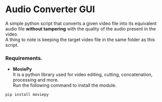 # Audio Converter GUI
A simple python script that converts a given video file into its equivalent audio file **without tampering** with the quality of the audio present in the video.  
A thing to note is keeping the target video file in the same folder as this script.  
### Requirements.
* **MoviePy**  
It is a python library used for video editing, cutting, concatenation, processing and more.  
Run the following command to install the module.  
```
pip install moviepy
```

